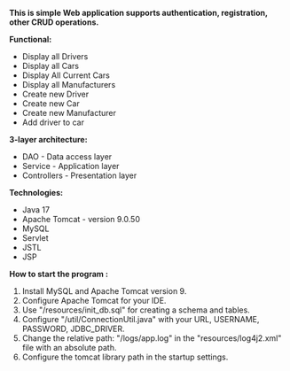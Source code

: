 **This is simple Web application supports authentication, registration, other CRUD operations.**

**Functional:**
- Display all Drivers
- Display all Cars
- Display All Current Cars
- Display all Manufacturers
- Create new Driver
- Create new Car
- Create new Manufacturer
- Add driver to car

**3-layer architecture:**
- DAO - Data access layer
- Service - Application layer
- Controllers - Presentation layer

**Technologies:**
- Java 17
- Apache Tomcat - version 9.0.50
- MySQL
- Servlet
- JSTL
- JSP


**How to start the program :**
1) Install MySQL and Apache Tomcat version 9.
2) Configure Apache Tomcat for your IDE.
3) Use "/resources/init_db.sql" for creating a schema and tables.
4) Configure "/util/ConnectionUtil.java" with your URL, USERNAME, PASSWORD, JDBC_DRIVER.
5) Change the relative path: "/logs/app.log" in the "resources/log4j2.xml" file with an absolute path.
6) Configure the tomcat library path in the startup settings.
